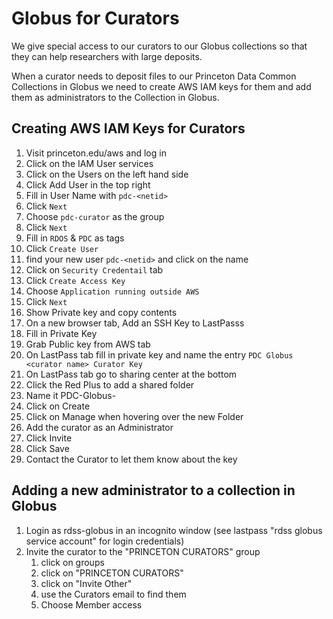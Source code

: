 # Globus for Curators

We give special access to our curators to our Globus collections so that they can help researchers with large deposits.

When a curator needs to deposit files to our Princeton Data Common Collections in Globus  we need to create AWS IAM keys for them and add them as administrators to the Collection in Globus.

## Creating AWS IAM Keys for Curators
1. Visit princeton.edu/aws and log in
1. Click on the IAM User services
1. Click on the Users on the left hand side
1. Click Add User in the top right
1. Fill in User Name with `pdc-<netid>`
1. Click `Next`
1. Choose `pdc-curator` as the group
1. Click `Next`
1. Fill in `RDOS` & `PDC` as tags
1. Click `Create User`
1. find your new user `pdc-<netid>` and click on the name
1. Click on `Security Credentail` tab
1. Click `Create Access Key`
1. Choose `Application running outside AWS`
1. Click `Next`
1. Show Private key and copy contents
1. On a new browser tab, Add an SSH Key to LastPasss
1. Fill in Private Key
1. Grab Public key from AWS tab
1. On LastPass tab fill in private key and name the entry `PDC Globus <curator name> Curator Key`
1. On LastPass tab go to sharing center at the bottom
1. Click the Red Plus to add a shared folder
1. Name it PDC-Globus-<curator-name>
1. Click on Create
1. Click on Manage when hovering over the new Folder
1. Add the curator as an Administrator
1. Click Invite
1. Click Save
1. Contact the Curator to let them know about the key

## Adding a new administrator to a collection in Globus
1. Login as rdss-globus in an incognito window (see lastpass "rdss globus service account" for login credentials)
1. Invite the curator to the "PRINCETON CURATORS" group
    1. click on groups
    1. click on "PRINCETON CURATORS"
    1. click on "Invite Other"
    1. use the Curators email to find them 
    1. Choose Member access

